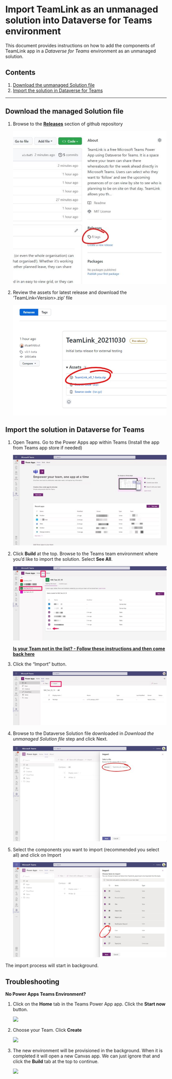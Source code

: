 ﻿# Import TeamLink as an unmanaged solution into Dataverse for Teams environment 

This document provides instructions on how to add the components of TeamLink app in a *Dataverse for Teams* environment as an unmanaged solution.  


## Contents 

1. [Download the unmanaged Solution file](images/#p1)
1. [Import the solution in Dataverse for Teams](images/#p2)
---

## Download the managed Solution file<a name="p1"></a>

1. Browse to the **[Releases](https://github.com/stuartridout/teamlink/releases)** section of github repository 

   ![](./images/01.jpeg)

1. Review the assets for latest release and download the ‘TeamLink\<Version>.zip’ file 

   ![](images/02.jpeg)

## Import the solution in Dataverse for Teams<a name="p2"></a>

1. Open Teams. Go to the Power Apps app within Teams (Install the app from Teams app store if needed) 

   ![](images/03.jpeg)

1. Click **Build** at the top.  Browse to the Teams team environment where you’d like to import the solution. Select **See All**. 

   ![](images/04.jpeg)
   
   [**Is your Team not in the list? - Follow these instructions and then come back here**](#p3)

1. Click the “Import” button. 

   ![](images/05.jpeg)

1. Browse to the Dataverse Solution file downloaded in *Download the unmanaged Solution file* step and click Next. 

   ![](images/06.jpeg)

1. Select the components you want to import (recommended you select all) and click on Import 

   ![](images/07.jpeg)

The import process will start in background.

## Troubleshooting<a name="p3"></a>

**No Power Apps Teams Environment?**

1. Click on the **Home** tab in the Teams Power App app.  Click the **Start now** button.

   ![](images/t1.jpg)
   
1. Choose your Team.  Click **Create**

   ![](images/t2.jpg)
   
1. The new environment will be provisioned in the background.  When it is completed it will open a new Canvas app.  We can just ignore that and click the **Build** tab at the top to continue.

   ![](images/t3.jpg)
